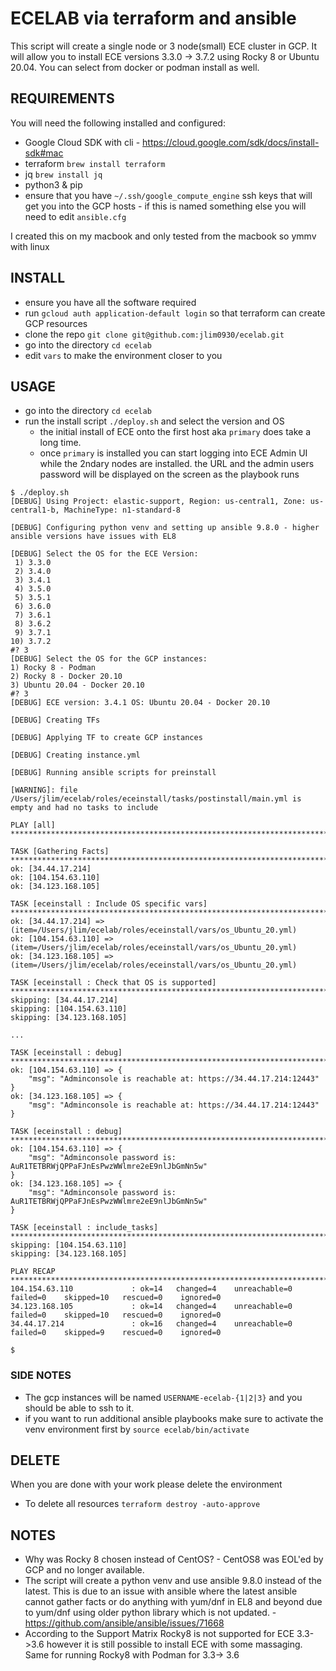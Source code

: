 # ECELAB via terraform and ansible

This script will create a single node or 3 node(small) ECE cluster in GCP.  It will allow you to install ECE versions 3.3.0 -> 3.7.2 using Rocky 8 or Ubuntu 20.04.  You can select from docker or podman install as well.

## REQUIREMENTS

You will need the following installed and configured:
- Google Cloud SDK with cli - https://cloud.google.com/sdk/docs/install-sdk#mac
- terraform `brew install terraform`
- jq `brew install jq`
- python3 & pip
- ensure that you have `~/.ssh/google_compute_engine` ssh keys that will get you into the GCP hosts - if this is named something else you will need to edit `ansible.cfg`

I created this on my macbook and only tested from the macbook so ymmv with linux

## INSTALL

- ensure you have all the software required
- run `gcloud auth application-default login` so that terraform can create GCP resources
- clone the repo `git clone git@github.com:jlim0930/ecelab.git`
- go into the directory `cd ecelab`
- edit `vars` to make the environment closer to you

## USAGE

- go into the directory `cd ecelab`
- run the install script `./deploy.sh` and select the version and OS
  - the initial install of ECE onto the first host aka `primary` does take a long time.
  - once `primary` is installed you can start logging into ECE Admin UI while the 2ndary nodes are installed. the URL and the admin users password will be displayed on the screen as the playbook runs
 
```
$ ./deploy.sh
[DEBUG] Using Project: elastic-support, Region: us-central1, Zone: us-central1-b, MachineType: n1-standard-8

[DEBUG] Configuring python venv and setting up ansible 9.8.0 - higher ansible versions have issues with EL8

[DEBUG] Select the OS for the ECE Version:
 1) 3.3.0
 2) 3.4.0
 3) 3.4.1
 4) 3.5.0
 5) 3.5.1
 6) 3.6.0
 7) 3.6.1
 8) 3.6.2
 9) 3.7.1
10) 3.7.2
#? 3
[DEBUG] Select the OS for the GCP instances:
1) Rocky 8 - Podman
2) Rocky 8 - Docker 20.10
3) Ubuntu 20.04 - Docker 20.10
#? 3
[DEBUG] ECE version: 3.4.1 OS: Ubuntu 20.04 - Docker 20.10

[DEBUG] Creating TFs

[DEBUG] Applying TF to create GCP instances

[DEBUG] Creating instance.yml

[DEBUG] Running ansible scripts for preinstall

[WARNING]: file /Users/jlim/ecelab/roles/eceinstall/tasks/postinstall/main.yml is empty and had no tasks to include

PLAY [all] *********************************************************************************************************************************

TASK [Gathering Facts] *********************************************************************************************************************
ok: [34.44.17.214]
ok: [104.154.63.110]
ok: [34.123.168.105]

TASK [eceinstall : Include OS specific vars] ***********************************************************************************************
ok: [34.44.17.214] => (item=/Users/jlim/ecelab/roles/eceinstall/vars/os_Ubuntu_20.yml)
ok: [104.154.63.110] => (item=/Users/jlim/ecelab/roles/eceinstall/vars/os_Ubuntu_20.yml)
ok: [34.123.168.105] => (item=/Users/jlim/ecelab/roles/eceinstall/vars/os_Ubuntu_20.yml)

TASK [eceinstall : Check that OS is supported] *********************************************************************************************
skipping: [34.44.17.214]
skipping: [104.154.63.110]
skipping: [34.123.168.105]

...

TASK [eceinstall : debug] ******************************************************************************************************************
ok: [104.154.63.110] => {
    "msg": "Adminconsole is reachable at: https://34.44.17.214:12443"
}
ok: [34.123.168.105] => {
    "msg": "Adminconsole is reachable at: https://34.44.17.214:12443"
}

TASK [eceinstall : debug] ******************************************************************************************************************
ok: [104.154.63.110] => {
    "msg": "Adminconsole password is: AuR1TETBRWjQPPaFJnEsPwzWWlmre2eE9nlJbGmNn5w"
}
ok: [34.123.168.105] => {
    "msg": "Adminconsole password is: AuR1TETBRWjQPPaFJnEsPwzWWlmre2eE9nlJbGmNn5w"
}

TASK [eceinstall : include_tasks] **********************************************************************************************************
skipping: [104.154.63.110]
skipping: [34.123.168.105]

PLAY RECAP *********************************************************************************************************************************
104.154.63.110             : ok=14   changed=4    unreachable=0    failed=0    skipped=10   rescued=0    ignored=0
34.123.168.105             : ok=14   changed=4    unreachable=0    failed=0    skipped=10   rescued=0    ignored=0
34.44.17.214               : ok=16   changed=4    unreachable=0    failed=0    skipped=9    rescued=0    ignored=0

$
```


### SIDE NOTES
- The gcp instances will be named `USERNAME-ecelab-{1|2|3}` and you should be able to ssh to it.
- if you want to run additional ansible playbooks make sure to activate the venv environment first by `source ecelab/bin/activate`

## DELETE

When you are done with your work please delete the environment
- To delete all resources `terraform destroy -auto-approve`


## NOTES

- Why was Rocky 8 chosen instead of CentOS? - CentOS8 was EOL'ed by GCP and no longer available.
- The script will create a python venv and use ansible 9.8.0 instead of the latest.  This is due to an issue with ansible where the latest ansible cannot gather facts or do anything with yum/dnf in EL8 and beyond due to yum/dnf using older python library which is not updated. - https://github.com/ansible/ansible/issues/71668
- According to the Support Matrix Rocky8 is not supported for ECE 3.3->3.6 however it is still possible to install ECE with some massaging.  Same for running Rocky8 with Podman for 3.3-> 3.6








